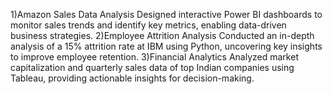 1)Amazon Sales Data Analysis
Designed interactive Power BI dashboards to monitor sales trends and identify key metrics, enabling data-driven business strategies.
2)Employee Attrition Analysis
Conducted an in-depth analysis of a 15% attrition rate at IBM using Python, uncovering key insights to improve employee retention.
3)Financial Analytics
Analyzed market capitalization and quarterly sales data of top Indian companies using Tableau, providing actionable insights for decision-making.
